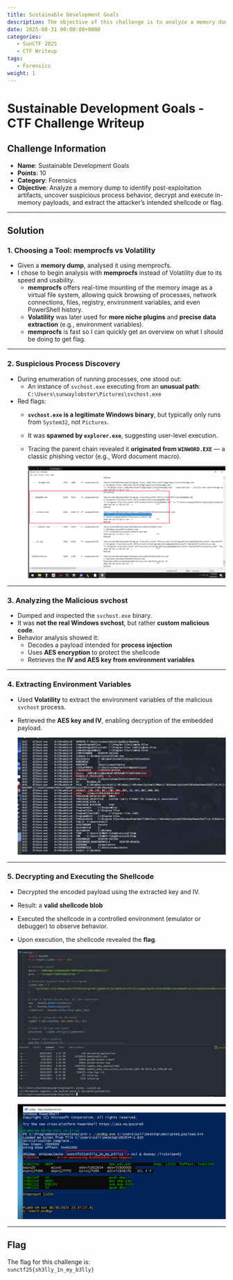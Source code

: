 ```yaml
---
title: Sustainable Development Goals
description: The objective of this challenge is to analyze a memory dump to identify post-exploitation artifacts, uncover suspicious process behavior, decrypt and execute in-memory payloads, and extract the attacker’s intended shellcode or flag.
date: 2025-08-31 00:00:00+0000
categories:
   - SunCTF 2025
   - CTF Writeup
tags:
   - Forensics
weight: 1     
---
```

# Sustainable Development Goals - CTF Challenge Writeup

## Challenge Information
- **Name**: Sustainable Development Goals  
- **Points**: 10  
- **Category**: Forensics  
- **Objective**: Analyze a memory dump to identify post-exploitation artifacts, uncover suspicious process behavior, decrypt and execute in-memory payloads, and extract the attacker’s intended shellcode or flag.

---

## Solution

### 1. **Choosing a Tool: memprocfs vs Volatility**
- Given a **memory dump**, analysed it using memprocfs. 
- I chose to begin analysis with **memprocfs** instead of Volatility due to its speed and usability.
  - **memprocfs** offers real-time mounting of the memory image as a virtual file system, allowing quick browsing of processes, network connections, files, registry, environment variables, and even PowerShell history.
  - **Volatility** was later used for **more niche plugins** and **precise data extraction** (e.g., environment variables).
  - **memprocfs** is fast so I can quickly get an overview on what I should be doing to get flag. 

---

### 2. **Suspicious Process Discovery**
- During enumeration of running processes, one stood out:
  - An instance of `svchost.exe` executing from an **unusual path**:  
    `C:\Users\sunwaylobster\Pictures\svchost.exe`
- Red flags:
  - **`svchost.exe` is a legitimate Windows binary**, but typically only runs from `System32`, not `Pictures`.
  - It was **spawned by `explorer.exe`**, suggesting user-level execution.
  - Tracing the parent chain revealed it **originated from `WINWORD.EXE`** — a classic phishing vector (e.g., Word document macro).


    ![Sus Process](<1. sus process.png>)

---

### 3. **Analyzing the Malicious svchost**
- Dumped and inspected the `svchost.exe` binary.
- It was **not the real Windows svchost**, but rather **custom malicious code**.
- Behavior analysis showed it:
  - Decodes a payload intended for **process injection**
  - Uses **AES encryption** to protect the shellcode
  - Retrieves the **IV and AES key from environment variables**

---

### 4. **Extracting Environment Variables**
- Used **Volatility** to extract the environment variables of the malicious `svchost` process.
- Retrieved the **AES key and IV**, enabling decryption of the embedded payload.


    ![Extracted Envars](<2. Extracted envars.png>)

---

### 5. **Decrypting and Executing the Shellcode**
- Decrypted the encoded payload using the extracted key and IV.
- Result: a **valid shellcode blob**
- Executed the shellcode in a controlled environment (emulator or debugger) to observe behavior.
- Upon execution, the shellcode revealed the **flag**.


    ![Decrypted](<3. decrypted.png>)


    ![Flag](<4. flag.png>)

---

## Flag
The flag for this challenge is:  
`sunctf25{sh3lly_1n_my_b3lly}`
